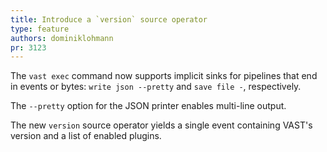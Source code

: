 ```yaml
---
title: Introduce a `version` source operator
type: feature
authors: dominiklohmann
pr: 3123
---
```


The `vast exec` command now supports implicit sinks for pipelines that end in
events or bytes: `write json --pretty` and `save file -`, respectively.

The `--pretty` option for the JSON printer enables multi-line output.

The new `version` source operator yields a single event containing VAST's
version and a list of enabled plugins.
